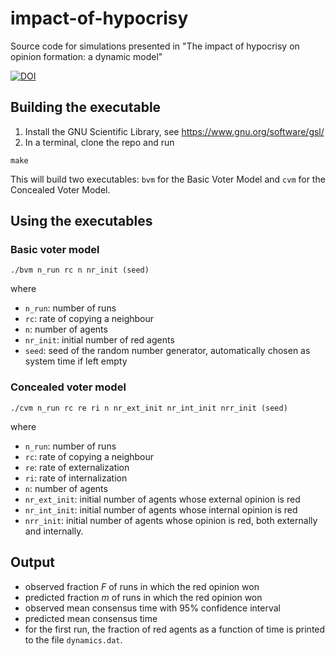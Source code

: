 # impact-of-hypocrisy
Source code for simulations presented in "The impact of hypocrisy on
opinion formation: a dynamic model"

[![DOI](https://zenodo.org/badge/157838545.svg)](https://zenodo.org/badge/latestdoi/157838545)

## Building the executable
1. Install the GNU Scientific Library, see https://www.gnu.org/software/gsl/
2. In a terminal, clone the repo and run
```
make
```
This will build two executables: `bvm` for the Basic Voter Model and `cvm` for the Concealed Voter Model.

## Using the executables

### Basic voter model
```
./bvm n_run rc n nr_init (seed)
```
where
- `n_run`: number of runs
- `rc`: rate of copying a neighbour
- `n`: number of agents
- `nr_init`: initial number of red agents
- `seed`: seed of the random number generator, automatically chosen as system time if left empty

### Concealed voter model
```
./cvm n_run rc re ri n nr_ext_init nr_int_init nrr_init (seed)
```
where
- `n_run`: number of runs
- `rc`: rate of copying a neighbour
- `re`: rate of externalization
- `ri`: rate of internalization
- `n`: number of agents
- `nr_ext_init`:  initial number of agents whose external opinion is red
- `nr_int_init`:  initial number of agents whose internal opinion is red
- `nrr_init`: initial number of agents whose opinion is red, both externally and internally.

## Output

- observed fraction *F* of runs in which the red opinion won
- predicted fraction *m* of runs in which the red opinion won
- observed mean consensus time with 95% confidence interval
- predicted mean consensus time
- for the first run, the fraction of red agents as a function of time is printed to the file `dynamics.dat`.
